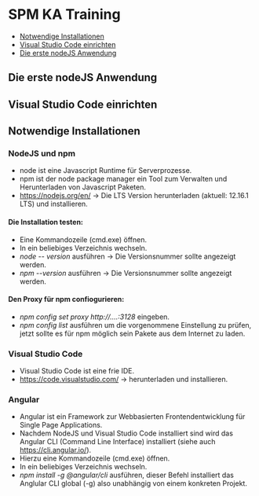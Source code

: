 # SPM KA Training

* [Notwendige Installationen](https://github.com/spmka/training#notwendige-installationen)
* [Visual Studio Code einrichten]()
* [Die erste nodeJS Anwendung]()



## Die erste nodeJS Anwendung

## Visual Studio Code einrichten


## Notwendige Installationen
### NodeJS und npm
  * node ist eine Javascript Runtime für Serverprozesse. 
  * npm ist der node package manager ein Tool zum Verwalten und Herunterladen von Javascript Paketen.
  * https://nodejs.org/en/ -> Die LTS Version herunterladen (aktuell: 12.16.1 LTS) und installieren.
  
  #### Die Installation testen:
  * Eine Kommandozeile (cmd.exe) öffnen.
  * In ein beliebiges Verzeichnis wechseln.
  * *node -- version* ausführen -> Die Versionsnummer sollte angezeigt werden.
  * *npm --version* ausführen -> Die Versionsnummer sollte angezeigt werden.
  
  #### Den Proxy für npm confiogurieren:
  * *npm config set proxy http://....:3128* eingeben.
  * *npm config list* ausführen um die vorgenommene Einstellung zu prüfen, jetzt sollte es für npm möglich sein Pakete aus dem Internet zu laden.
  
### Visual Studio Code
  * Visual Studio Code ist eine frie IDE.
  * https://code.visualstudio.com/ -> herunterladen und installieren.
  
### Angular
  * Angular ist ein Framework zur Webbasierten Frontendentwicklung für Single Page Applications.
  * Nachdem NodeJS und Visual Studio Code installiert sind wird das Angular CLI (Command Line Interface) installiert (siehe auch https://cli.angular.io/).
  * Hierzu eine Kommandozeile (cmd.exe) öffnen.
  * In ein beliebiges Verzeichnis wechseln.
  * *npm install -g @angular/cli* ausführen, dieser Befehl installiert das Anglular CLI global (-g) also unabhängig von einem konkreten Projekt.
